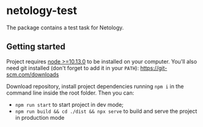 # netology-test

The package contains a test task for Netology.

## Getting started

Project requires [node >=10.13.0](https://nodejs.org/en/) to be installed on your computer. You'll also need git installed (don't forget to add it in your `PATH`): https://git-scm.com/downloads

Download repository, install project dependencies running `npm i` in the command line inside the root folder. Then you can: 
- `npm run start` to start project in dev mode; 
- `npm run build && cd ./dist && npx serve` to build and serve the project in production mode

